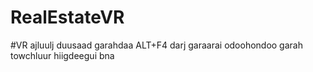 # RealEstateVR
#VR ajluulj duusaad garahdaa ALT+F4 darj garaarai odoohondoo garah towchluur hiigdeegui bna
